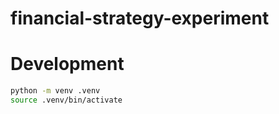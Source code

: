 # financial-strategy-experiment


# Development
```bash
python -m venv .venv
source .venv/bin/activate
```